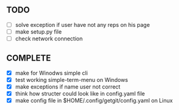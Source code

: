## TODO
- [ ] solve exception if user have not any reps on his page
- [ ] make setup.py file
- [ ] check network connection

## COMPLETE
- [x] make for Winodws simple cli
- [x] test working simple-term-menu on Windows
- [x] make exceptions if name user not correct
- [x] think how structer could look like in config.yaml file
- [x] make config file in $HOME/.config/getgit/config.yaml on Linux
